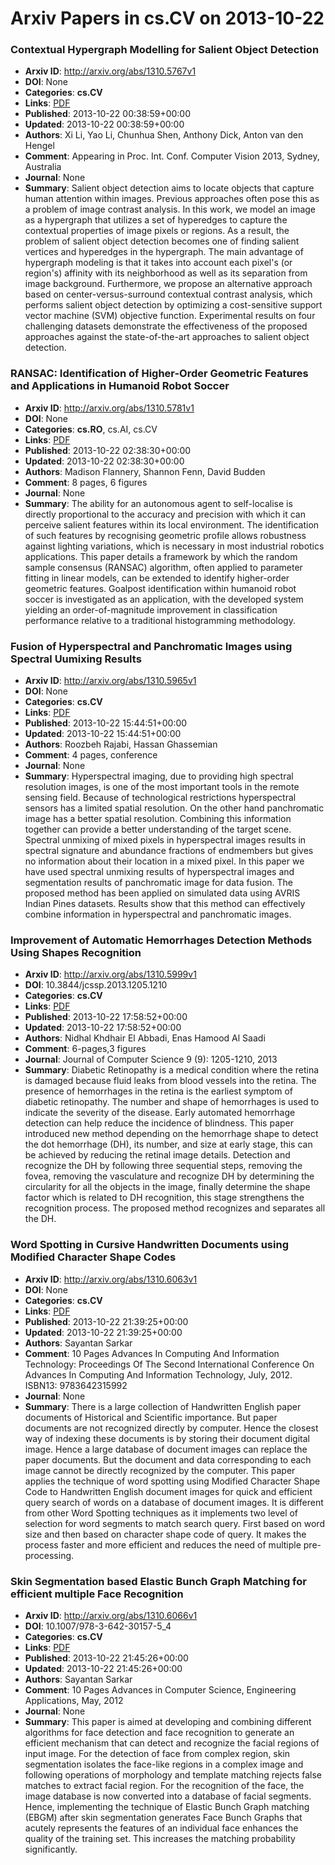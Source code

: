 # Arxiv Papers in cs.CV on 2013-10-22
### Contextual Hypergraph Modelling for Salient Object Detection
- **Arxiv ID**: http://arxiv.org/abs/1310.5767v1
- **DOI**: None
- **Categories**: **cs.CV**
- **Links**: [PDF](http://arxiv.org/pdf/1310.5767v1)
- **Published**: 2013-10-22 00:38:59+00:00
- **Updated**: 2013-10-22 00:38:59+00:00
- **Authors**: Xi Li, Yao Li, Chunhua Shen, Anthony Dick, Anton van den Hengel
- **Comment**: Appearing in Proc. Int. Conf. Computer Vision 2013, Sydney, Australia
- **Journal**: None
- **Summary**: Salient object detection aims to locate objects that capture human attention within images. Previous approaches often pose this as a problem of image contrast analysis. In this work, we model an image as a hypergraph that utilizes a set of hyperedges to capture the contextual properties of image pixels or regions. As a result, the problem of salient object detection becomes one of finding salient vertices and hyperedges in the hypergraph. The main advantage of hypergraph modeling is that it takes into account each pixel's (or region's) affinity with its neighborhood as well as its separation from image background. Furthermore, we propose an alternative approach based on center-versus-surround contextual contrast analysis, which performs salient object detection by optimizing a cost-sensitive support vector machine (SVM) objective function. Experimental results on four challenging datasets demonstrate the effectiveness of the proposed approaches against the state-of-the-art approaches to salient object detection.



### RANSAC: Identification of Higher-Order Geometric Features and Applications in Humanoid Robot Soccer
- **Arxiv ID**: http://arxiv.org/abs/1310.5781v1
- **DOI**: None
- **Categories**: **cs.RO**, cs.AI, cs.CV
- **Links**: [PDF](http://arxiv.org/pdf/1310.5781v1)
- **Published**: 2013-10-22 02:38:30+00:00
- **Updated**: 2013-10-22 02:38:30+00:00
- **Authors**: Madison Flannery, Shannon Fenn, David Budden
- **Comment**: 8 pages, 6 figures
- **Journal**: None
- **Summary**: The ability for an autonomous agent to self-localise is directly proportional to the accuracy and precision with which it can perceive salient features within its local environment. The identification of such features by recognising geometric profile allows robustness against lighting variations, which is necessary in most industrial robotics applications. This paper details a framework by which the random sample consensus (RANSAC) algorithm, often applied to parameter fitting in linear models, can be extended to identify higher-order geometric features. Goalpost identification within humanoid robot soccer is investigated as an application, with the developed system yielding an order-of-magnitude improvement in classification performance relative to a traditional histogramming methodology.



### Fusion of Hyperspectral and Panchromatic Images using Spectral Uumixing Results
- **Arxiv ID**: http://arxiv.org/abs/1310.5965v1
- **DOI**: None
- **Categories**: **cs.CV**
- **Links**: [PDF](http://arxiv.org/pdf/1310.5965v1)
- **Published**: 2013-10-22 15:44:51+00:00
- **Updated**: 2013-10-22 15:44:51+00:00
- **Authors**: Roozbeh Rajabi, Hassan Ghassemian
- **Comment**: 4 pages, conference
- **Journal**: None
- **Summary**: Hyperspectral imaging, due to providing high spectral resolution images, is one of the most important tools in the remote sensing field. Because of technological restrictions hyperspectral sensors has a limited spatial resolution. On the other hand panchromatic image has a better spatial resolution. Combining this information together can provide a better understanding of the target scene. Spectral unmixing of mixed pixels in hyperspectral images results in spectral signature and abundance fractions of endmembers but gives no information about their location in a mixed pixel. In this paper we have used spectral unmixing results of hyperspectral images and segmentation results of panchromatic image for data fusion. The proposed method has been applied on simulated data using AVRIS Indian Pines datasets. Results show that this method can effectively combine information in hyperspectral and panchromatic images.



### Improvement of Automatic Hemorrhages Detection Methods Using Shapes Recognition
- **Arxiv ID**: http://arxiv.org/abs/1310.5999v1
- **DOI**: 10.3844/jcssp.2013.1205.1210
- **Categories**: **cs.CV**
- **Links**: [PDF](http://arxiv.org/pdf/1310.5999v1)
- **Published**: 2013-10-22 17:58:52+00:00
- **Updated**: 2013-10-22 17:58:52+00:00
- **Authors**: Nidhal Khdhair El Abbadi, Enas Hamood Al Saadi
- **Comment**: 6-pages,3 figures
- **Journal**: Journal of Computer Science 9 (9): 1205-1210, 2013
- **Summary**: Diabetic Retinopathy is a medical condition where the retina is damaged because fluid leaks from blood vessels into the retina. The presence of hemorrhages in the retina is the earliest symptom of diabetic retinopathy. The number and shape of hemorrhages is used to indicate the severity of the disease. Early automated hemorrhage detection can help reduce the incidence of blindness. This paper introduced new method depending on the hemorrhage shape to detect the dot hemorrhage (DH), its number, and size at early stage, this can be achieved by reducing the retinal image details. Detection and recognize the DH by following three sequential steps, removing the fovea, removing the vasculature and recognize DH by determining the circularity for all the objects in the image, finally determine the shape factor which is related to DH recognition, this stage strengthens the recognition process. The proposed method recognizes and separates all the DH.



### Word Spotting in Cursive Handwritten Documents using Modified Character Shape Codes
- **Arxiv ID**: http://arxiv.org/abs/1310.6063v1
- **DOI**: None
- **Categories**: **cs.CV**
- **Links**: [PDF](http://arxiv.org/pdf/1310.6063v1)
- **Published**: 2013-10-22 21:39:25+00:00
- **Updated**: 2013-10-22 21:39:25+00:00
- **Authors**: Sayantan Sarkar
- **Comment**: 10 Pages Advances In Computing And Information Technology:
  Proceedings Of The Second International Conference On Advances In Computing
  And Information Technology, July, 2012. ISBN13: 9783642315992
- **Journal**: None
- **Summary**: There is a large collection of Handwritten English paper documents of Historical and Scientific importance. But paper documents are not recognized directly by computer. Hence the closest way of indexing these documents is by storing their document digital image. Hence a large database of document images can replace the paper documents. But the document and data corresponding to each image cannot be directly recognized by the computer.   This paper applies the technique of word spotting using Modified Character Shape Code to Handwritten English document images for quick and efficient query search of words on a database of document images. It is different from other Word Spotting techniques as it implements two level of selection for word segments to match search query. First based on word size and then based on character shape code of query. It makes the process faster and more efficient and reduces the need of multiple pre-processing.



### Skin Segmentation based Elastic Bunch Graph Matching for efficient multiple Face Recognition
- **Arxiv ID**: http://arxiv.org/abs/1310.6066v1
- **DOI**: 10.1007/978-3-642-30157-5_4
- **Categories**: **cs.CV**
- **Links**: [PDF](http://arxiv.org/pdf/1310.6066v1)
- **Published**: 2013-10-22 21:45:26+00:00
- **Updated**: 2013-10-22 21:45:26+00:00
- **Authors**: Sayantan Sarkar
- **Comment**: 10 Pages Advances in Computer Science, Engineering Applications, May,
  2012
- **Journal**: None
- **Summary**: This paper is aimed at developing and combining different algorithms for face detection and face recognition to generate an efficient mechanism that can detect and recognize the facial regions of input image. For the detection of face from complex region, skin segmentation isolates the face-like regions in a complex image and following operations of morphology and template matching rejects false matches to extract facial region. For the recognition of the face, the image database is now converted into a database of facial segments. Hence, implementing the technique of Elastic Bunch Graph matching (EBGM) after skin segmentation generates Face Bunch Graphs that acutely represents the features of an individual face enhances the quality of the training set. This increases the matching probability significantly.



